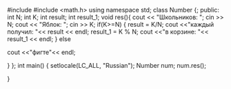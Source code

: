 #include <iostream> 
#include <math.h> 
using namespace std; 
class Number {; 
public: 
 int N; 
 int K; 
 int result; 
 int result_1; 
 void res(){ 
  cout << "Школьников: "; 
   cin >> N; 
  cout << "Яблок: "; 
   cin >> K; 
   if(K>=N) 
   { 
  result = K/N; 
  cout <<"каждый получил: "<< result << endl; 
  result_1 = K % N; 
  cout <<"в корзине: "<< result_1 << endl; 
   } 
  else  
 
   cout <<"фигте"<< endl; 
    
 } 
}; 
int main() 
{ 
 setlocale(LC_ALL, "Russian"); 
 Number num; 
 num.res(); 
  
}
